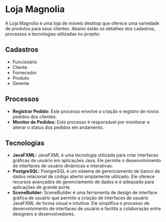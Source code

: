 # Loja Magnolia

A Loja Magnolia é uma loja de móveis desktop que oferece uma variedade de produtos para seus clientes. Abaixo estão os detalhes dos cadastros, processos e tecnologias utilizadas no projeto:

## Cadastros

- Funcionário
- Cliente
- Fornecedor
- Produto
- Gerente

## Processos

- **Registrar Pedido:** Este processo envolve a criação e registro de novos pedidos dos clientes. 
- **Monitor de Pedidos:** Este processo é responsável por monitorar e alterar o status dos pedidos em andamento.

## Tecnologias

- **JavaFXML:** JavaFXML é uma tecnologia utilizada para criar interfaces gráficas de usuário em aplicações Java. Ele permite o desenvolvimento de interfaces de usuário dinâmicas e interativas.
- **PostgreSQL:** PostgreSQL é um sistema de gerenciamento de banco de dados relacional de código aberto amplamente utilizado. Ele oferece recursos avançados de gerenciamento de dados e é adequado para aplicações de grande porte.
- **SceneBuilder:** SceneBuilder é uma ferramenta de design de interface gráfica de usuário que permite a criação de interfaces de usuário JavaFXML de forma visual e intuitiva. Ele simplifica o processo de desenvolvimento de interfaces de usuário e facilita a colaboração entre designers e desenvolvedores.
